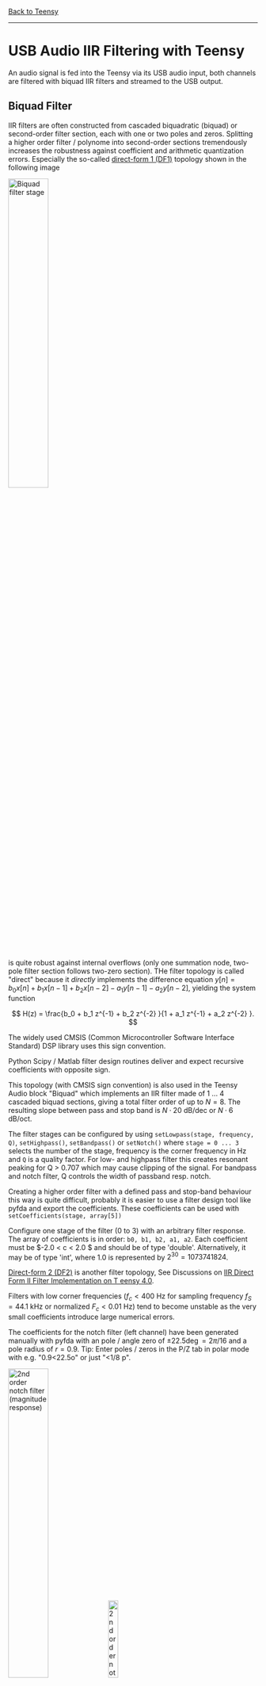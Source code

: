 [Back to Teensy](./teensy.md)

---

# USB Audio IIR Filtering with Teensy

An audio signal is fed into the Teensy via its USB audio input, both channels are filtered with biquad IIR filters and streamed to the USB output. 

## Biquad Filter

IIR filters are often constructed from cascaded biquadratic (biquad) or second-order filter section, each with one or two poles and zeros. Splitting a higher order filter / polynome into second-order sections tremendously increases the robustness against coefficient and arithmetic quantization errors. Especially the so-called [direct-form 1 (DF1)](https://ccrma.stanford.edu/~jos/fp/Direct_Form_I.html) topology shown in the following image

<img src="../img/biquad.png" alt="Biquad filter stage" width="40%"/>

is quite robust against internal overflows (only one summation node, two-pole filter section follows two-zero section). THe filter topology is called "direct" because it *directly* implements the difference equation 
$y[n] = b_0  x[n] + b_1  x[n-1] + b_2  x[n-2] - a_1  y[n-1] - a_2  y[n-2]$, yielding the system function

$$
H(z) = \frac{b_0 + b_1  z^{-1} + b_2 z^{-2} }{1 + a_1  z^{-1} + a_2 z^{-2} }.
$$

The widely used CMSIS (Common Microcontroller Software Interface Standard) DSP library uses this sign convention.

Python Scipy / Matlab filter design routines deliver and expect recursive coefficients with opposite sign.

This topology (with CMSIS sign convention) is also used in the Teensy Audio block "Biquad" which implements an IIR filter made of 1 ... 4 cascaded biquad sections, giving a total filter order of up to $N = 8$. The resulting slope between pass and stop band is $N \cdot 20$ dB/dec or $N \cdot 6$ dB/oct.

The filter stages can be configured by using `setLowpass(stage, frequency, Q)`, `setHighpass()`, `setBandpass()` or `setNotch()` where `stage = 0 ... 3` selects the number of the stage, frequency is the corner frequency in Hz and `Q` is a quality factor. For low- and highpass filter this creates resonant peaking for Q > 0.707 which may cause clipping of the signal. For bandpass and notch filter, Q controls the width of passband resp. notch.

Creating a higher order filter with a defined pass and stop-band behaviour this way is quite difficult, probably it is easier to use a filter design tool like pyfda and export the coefficients. These coefficients can be used with `setCoefficients(stage, array[5])`

Configure one stage of the filter (0 to 3) with an arbitrary filter response. The array of coefficients is in order: `b0, b1, b2, a1, a2`. Each coefficient must be $-2.0 < c < 2.0 $ and should be of type 'double'. Alternatively, it may be of type 'int', where 1.0 is represented by $2^{30} = 1073741824$.

[Direct-form 2 (DF2)](https://ccrma.stanford.edu/~jos/filters/Direct_Form_II.html) is another filter topology, See Discussions on 
[IIR Direct Form II Filter Implementation on T eensy 4.0](https://forum.pjrc.com/index.php?threads/iir-direct-form-ii-filter-implementation-on-teensy-4-0.69123/).

Filters with low corner frequencies ($f_c < 400$ Hz for sampling frequency $f_S = 44.1$ kHz or normalized $F_c < 0.01$ Hz) tend to become unstable as the very small coefficients introduce large numerical errors.

The coefficients for the notch filter (left channel) have been generated manually with pyfda with an pole / angle zero of $\pm 22.5 \deg = 2 \pi / 16$ and a pole radius of $r = 0.9$. Tip: Enter poles / zeros in the P/Z tab in polar mode with e.g. "0.9<22.5o" or just "<1/8 p".

<img src="../img/notch_2_hf.png" alt="2nd order notch filter (magnitude response)" width="40%"/><img src="../img/notch_2_pz.png" alt="2nd order notch filter (pole-zero plot)" width="20%"/>


The default pyfda filter (low-pass, elliptic, 4th order) has been exported for the right channel. There are two second-order sections to achieve a total order of 4. The resulting magnitude response and pole-zero plan are shown below

<img src="../img/ellip_4_lp_default_hf.png" alt="4th order elliptic filter (magnitude response)" width="40%"/><img src="../img/ellip_4_lp_default_pz.png" alt="4th order elliptic filter (pole-zero plot)" width="30%"/>

## Teensy GUI

<img src="../img/teensy_gui_audio_IIR_filter_biquad.png" alt="Teensy GUI: Filtering of USB audio with biquadIIR filters" width="30%"/>

## Code

Except for the `setup()` and `loop()` statements, the code has been generated by and exported from the Teensy Audio System Design Tool.

```C
#include <Audio.h>
#include <Wire.h>
#include <SPI.h>
#include <SD.h>
#include <SerialFlash.h>

// GUItool: begin automatically generated code
AudioInputUSB            usb_i;          //xy=385,219
AudioFilterBiquad        biquad_l;       //xy=530,203
AudioFilterBiquad        biquad_r;       //xy=530,236
AudioOutputUSB           usb_o;          //xy=681,219

AudioConnection          patchCord1(usb_i, 0, biquad_l, 0);
AudioConnection          patchCord2(usb_i, 1, biquad_r, 0);
AudioConnection          patchCord3(biquad_l, 0, usb_o, 0);
AudioConnection          patchCord4(biquad_r, 0, usb_o, 1);
// GUItool: end automatically generated code

double coeffs_notch[5] = {
    0.43393598816657514,
    -2.03415958401572e-07,
    0.4339359881665751,
    2.0341595841077975e-07,
    0.13212802366684975
};

// These coefficients could also be specified in a single {...}
double coeffs_lp[2][5] = {
    {
    0.005009993265049967,
    0.005370024900373366,
    0.005009993265049968,
    1.6295801387915057,
    -0.7159415650206529
    },
    {
    1.0,
    -0.47923815089965677,
    1.0,
    1.5523656037391145,
    -0.8935430745699543
    }
};

void setup() {
Serial.begin(9600);
delay(300);

AudioMemory(8);  // allocate buffer memory for audio streams

// Initialize the filter coefficients
biquad_l.setCoefficients(0, coeffs_notch);
for (int i=0; i<NUM_SECTONS; i+=5) { 
    biquad_r.setCoefficients(i, coeffs_lp[i:i-1]);
Serial.println("setup done");
}

unsigned long last_time = millis();

void loop()
{
// print information about processor and memory usage every 2500 ms
if (millis() - last_time >= 2500) {
    Serial.print("Proc = ");
    Serial.print(AudioProcessorUsage());  // usage in percent
    Serial.print(" (");    
    Serial.print(AudioProcessorUsageMax());  // max. processor usage
    Serial.print("),  Mem = ");
    Serial.print(AudioMemoryUsage());  // memory usage in blocks
    Serial.print(" (");    
    Serial.print(AudioMemoryUsageMax()); // max. memory usage in blocks
    Serial.println(")");
    last_time = millis();  // update time variable
    }
}
```

The filter coefficients are imported via `filters_iir.h`

```C
// filters_iir.h
#define NUM_SECTIONS 2  // Number of second-order sections
extern short low_pass[];
// extern short band_pass[];
```

and `filters_iir.cpp`

```C
// filters_iir.cpp
#include "filters_iir.h"
double low_pass[NUM_SECTIONS * 5] = {
#include "lp_1000_44100.h"
};

// double band_pass[NUM_COEFFS] = {
// #include "bp_1200_1700.h"
// };
```

which imports the actual coefficients for an IIR lowpass filter with a passband 0 ... 1000 Hz and a stopband 2000 ... 22050 Hz (f_S/2).

```C
// lp_1000_44100.h
double coeffs_lp[10] = {
    // two sections
    0.005009993265049967, 0.005370024900373366, 0.005009993265049968, 1.6295801387915057, -0.7159415650206529,
    1.0, -0.47923815089965677, 1.0, 1.5523656037391145, -0.8935430745699543
    }
...
## Measurement

Generate a stereo track with 44100 Hz sampling frequency and e.g. 5 s of white noise or a chirp signal. Record the filtered signal.

The recorded signal can be displayed as a time signal, analyzed as a periodogram (Analyze -> Plot Spectrum) or displayed as spectrogram (left panel, right mouse button -> Spectrogram).

## Further experiments / ideas
Swap the sections of the 4th order low-pass filter and compare the achievable SNR and the behaviour for large amplitude inputs.
---

[Back to Teensy](./teensy.md)